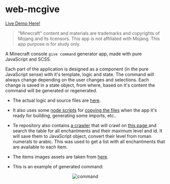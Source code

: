 # web-mcgive

[Live Demo Here!](https://space-hound.github.io/web-mcgive/)

> "Minecraft" content and materials are trademarks and copyrights of Mojang and its licensors. This app is not affiliated with Mojang. This app purpose is for study only.
> 
A Minecraft console `give command` generator app, made with pure JavaScript and SCSS.

Each part of the application is designed as a component (in the pure JavaScript sense) with it's template, logic and state. The command will always change depending on the user changes and selections. Each change is saved in a state object, from where, based on it's content the command will be generated or regenerated.

 - The actual logic and source files are [here](https://github.com/space-hound/web-mcgive/tree/master/src/js/mcgive).

 - It also uses some [node scripts](https://github.com/space-hound/web-mcgive/tree/master/scripts) for [copying the files](https://github.com/space-hound/web-mcgive/blob/master/scripts/CopyAssets.js) when the app it's ready for building, generating some imports, etc..

 - Te repository also contains [a crawler](https://github.com/space-hound/web-mcgive/blob/master/scripts/GetEnchantments.js) that will crawl on [this page ](https://www.digminecraft.com/lists/enchantment_list_pc.php) and search the table for all enchantments and their maximum level and id. It will save them to JavaScript object, convert their level from roman numerals to arabic. This was used to get a list with all enchantments that are available to each item.

 - The items images assets are taken from [here](https://github.com/PrismarineJS/minecraft-assets).

 - This is an example of generated command: 
 
<p align="center">
	<img src="https://i.imgur.com/n3emV6C.png" alt="command">
</p>